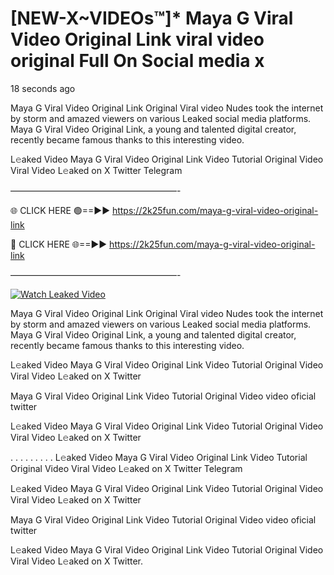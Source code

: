 # [NEW-X~VIDEOs™]* Maya G Viral Video Original Link viral video original Full On Social media x

18 seconds ago

Maya G Viral Video Original Link Original Viral video Nudes took the internet by storm and amazed viewers on various Leaked social media platforms. Maya G Viral Video Original Link, a young and talented digital creator, recently became famous thanks to this interesting video.

L𝚎aked Video Maya G Viral Video Original Link Video Tutorial Original Video Viral Video L𝚎aked on X Twitter Telegram

———————————————————-

🌐 CLICK HERE 🟢==►► https://2k25fun.com/maya-g-viral-video-original-link

🔴 CLICK HERE 🌐==►► https://2k25fun.com/maya-g-viral-video-original-link

———————————————————-

[![Watch Leaked Video](https://miro.medium.com/v2/resize:fit:828/format:webp/1*cilzJN44JGOrTw9NJCrNHA.gif "Watch Leaked Video")](https://2k25fun.com/maya-g-viral-video-original-link)

Maya G Viral Video Original Link Original Viral video Nudes took the internet by storm and amazed viewers on various Leaked social media platforms. Maya G Viral Video Original Link, a young and talented digital creator, recently became famous thanks to this interesting video.

L𝚎aked Video Maya G Viral Video Original Link Video Tutorial Original Video Viral Video L𝚎aked on X Twitter

Maya G Viral Video Original Link Video Tutorial Original Video video oficial twitter

L𝚎aked Video Maya G Viral Video Original Link Video Tutorial Original Video Viral Video L𝚎aked on X Twitter

. . . . . . . . . L𝚎aked Video Maya G Viral Video Original Link Video Tutorial Original Video Viral Video L𝚎aked on X Twitter Telegram

L𝚎aked Video Maya G Viral Video Original Link Video Tutorial Original Video Viral Video L𝚎aked on X Twitter

Maya G Viral Video Original Link Video Tutorial Original Video video oficial twitter

L𝚎aked Video Maya G Viral Video Original Link Video Tutorial Original Video Viral Video L𝚎aked on X Twitter.